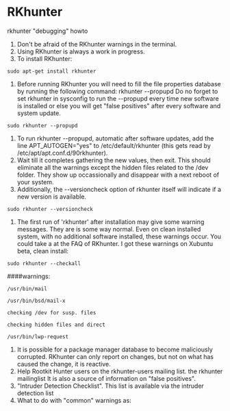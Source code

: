 # RKhunter

rkhunter "debugging" howto
1. Don't be afraid of the RKhunter warnings in the terminal.
2. Using RKhunter is always a work in progress.
3. To install RKhunter:

`sudo apt-get install rkhunter`

1. Before running RKhunter you will need to fill the file properties database by running the following command: rkhunter --propupd Do no forget to set rkhunter in sysconfig to run the --propupd every time new software is installed or else you will get "false positives" after every software and system update.

`sudo rkhunter --propupd`

1. To run rkhunter --propupd, automatic after software updates, add the line APT_AUTOGEN="yes" to /etc/default/rkhunter (this gets read by /etc/apt/apt.conf.d/90rkhunter).
2. Wait till it completes gathering the new values, then exit. This should eliminate all the warnings except the hidden files related to the /dev folder. They show up occassionally and disappear with a next reboot of your system.
3. Additionally, the --versioncheck option of rkhunter itself will indicate if a new version is available.

`sudo rkhunter --versioncheck`

1. The first run of 'rkhunter' after installation may give some warning messages. They are is some way normal. Even on clean installed system, with no additional software installed, these warnings occur. You could take a at the FAQ of RKhunter. I got these warnings on Xubuntu beta, clean install:

`sudo rkhunter --checkall`

####warnings:

```
/usr/bin/mail

/usr/bin/bsd/mail-x

checking /dev for susp. files

checking hidden files and direct

/usr/bin/lwp-request
```

1. It is possible for a package manager database to become maliciously corrupted. RKhunter can only report on changes, but not on what has caused the change, it is reactive.
2. Help Rootkit Hunter users on the rkhunter-users mailing list. the rkhunter mailinglist It is also a source of information on "false positives".
3. "Intruder Detection Checklist". This list is available via the intruder detection list
4. What to do with "common" warnings as:

